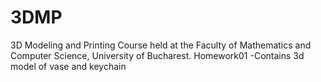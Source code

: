 # 3DMP
3D Modeling and Printing Course held at the Faculty of Mathematics and Computer Science, University of Bucharest.
Homework01
-Contains 3d model of vase and keychain



